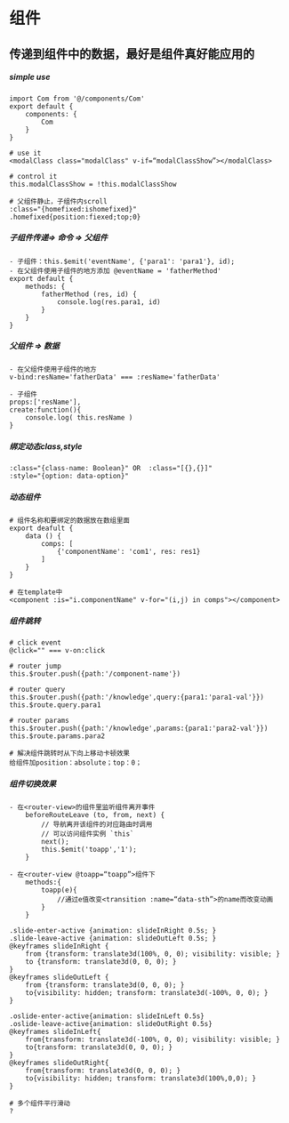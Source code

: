 # 组件

## 传递到组件中的数据，最好是组件真好能应用的

##### simple use
    import Com from '@/components/Com'
    export default {
        components: {
            Com
        }
    }
    
    # use it
    <modalClass class="modalClass" v-if=“modalClassShow”></modalClass>
    
    # control it
    this.modalClassShow = !this.modalClassShow
    
    # 父组件静止，子组件内scroll
    :class="{homefixed:ishomefixed}"
    .homefixed{position:fiexed;top;0}

##### 子组件传递=> 命令 => 父组件
    - 子组件：this.$emit('eventName', {'para1': 'para1'}, id);
    - 在父组件使用子组件的地方添加 @eventName = 'fatherMethod'
    export default {
        methods: {
            fatherMethod (res, id) {
                console.log(res.para1, id)
            }
        }
    }

##### 父组件 => 数据
    - 在父组件使用子组件的地方  
    v-bind:resName='fatherData' === :resName='fatherData'

    - 子组件
    props:['resName'],
    create:function(){
        console.log( this.resName )
    }

##### 绑定动态class,style
    :class="{class-name: Boolean}" OR  :class="[{},{}]"
    :style="{option: data-option}"

##### 动态组件
    # 组件名称和要绑定的数据放在数组里面
    export deafult {
        data () {
            comps: [
                {'componentName': 'com1', res: res1}
            ]
        }
    }

    # 在template中
    <component :is="i.componentName" v-for="(i,j) in comps"></component>

##### 组件跳转
    # click event
    @click="" === v-on:click

    # router jump 
    this.$router.push({path:'/component-name'})

    # router query
    this.$router.push({path:'/knowledge',query:{para1:'para1-val'}})
    this.$route.query.para1

    # router params
    this.$router.push({path:'/knowledge',params:{para1:'para2-val'}})
    this.$route.params.para2
  
    # 解决组件跳转时从下向上移动卡顿效果
    给组件加position：absolute；top：0；

##### 组件切换效果
    - 在<router-view>的组件里监听组件离开事件
        beforeRouteLeave (to, from, next) {
            // 导航离开该组件的对应路由时调用
            // 可以访问组件实例 `this`
            next();
            this.$emit('toapp','1');
        }
    
    - 在<router-view @toapp=“toapp”>组件下
        methods:{
            toapp(e){
                //通过e值改变<transition :name=“data-sth”>的name而改变动画 
            }   
        }
  
    .slide-enter-active {animation: slideInRight 0.5s; }
    .slide-leave-active {animation: slideOutLeft 0.5s; }
    @keyframes slideInRight {
        from {transform: translate3d(100%, 0, 0); visibility: visible; }
        to {transform: translate3d(0, 0, 0); }
    }
    @keyframes slideOutLeft {
        from {transform: translate3d(0, 0, 0); } 
        to{visibility: hidden; transform: translate3d(-100%, 0, 0); }
    }

    .oslide-enter-active{animation: slideInLeft 0.5s}
    .oslide-leave-active{animation: slideOutRight 0.5s}
    @keyframes slideInLeft{
        from{transform: translate3d(-100%, 0, 0); visibility: visible; }
        to{transform: translate3d(0, 0, 0); }
    }
    @keyframes slideOutRight{
        from{transform: translate3d(0, 0, 0); }
        to{visibility: hidden; transform: translate3d(100%,0,0); }
    }

    # 多个组件平行滑动
    ?

